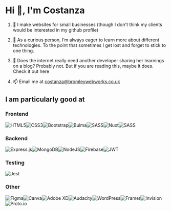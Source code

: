 # Hi 👋, I'm Costanza

1. 🔧 I make websites for small businesses (though I don't think my clients would be interested in my github profile)

2. 🌱 As a curious person, I’m always eager to learn more about different technologies. To the point that sometimes I get lost and forget to stick to one thing. 

3. 💬 Does the internet really need another developer sharing her learnings on a blog? Probably not. But if you are reading this, maybe it does. Check it out here 

4. 📫 Email me at costanza@bromleywebworks.co.uk

## I am particularly good at

### Frontend

![HTML5](https://img.shields.io/badge/html5-%23E34F26.svg?style=for-the-badge&logo=html5&logoColor=white)![CSS3](https://img.shields.io/badge/css3-%231572B6.svg?style=for-the-badge&logo=css3&logoColor=white)![Bootstrap](https://img.shields.io/badge/bootstrap-%238511FA.svg?style=for-the-badge&logo=bootstrap&logoColor=white)![Bulma](https://img.shields.io/badge/bulma-00D0B1?style=for-the-badge&logo=bulma&logoColor=white)![SASS](https://img.shields.io/badge/SASS-hotpink.svg?style=for-the-badge&logo=SASS&logoColor=white)![Nuxt]([https://img.shields.io/badge/bulma-00D0B1?style=for-the-badge&logo=bulma&logoColor=white)![SASS](https://img.shields.io/badge/SASS-hotpink.svg?style=for-the-badge&logo=SASS&logoColor=white](https://img.shields.io/badge/Nuxt.js-00DC82?logo=nuxtdotjs&logoColor=fff)) 

### Backend

![Express.js](https://img.shields.io/badge/express.js-%23404d59.svg?style=for-the-badge&logo=express&logoColor=%2361DAFB)![MongoDB](https://img.shields.io/badge/MongoDB-%234ea94b.svg?style=for-the-badge&logo=mongodb&logoColor=white)![NodeJS](https://img.shields.io/badge/node.js-6DA55F?style=for-the-badge&logo=node.js&logoColor=white)![Firebase](https://img.shields.io/badge/firebase-a08021?style=for-the-badge&logo=firebase&logoColor=ffcd34)![JWT](https://img.shields.io/badge/JWT-black?style=for-the-badge&logo=JSON%20web%20tokens)

### Testing

![Jest](https://img.shields.io/badge/-jest-%23C21325?style=for-the-badge&logo=jest&logoColor=white)

### Other

![Figma](https://img.shields.io/badge/figma-%23F24E1E.svg?style=for-the-badge&logo=figma&logoColor=white)![Canva](https://img.shields.io/badge/Canva-%2300C4CC.svg?style=for-the-badge&logo=Canva&logoColor=white)![Adobe XD](https://img.shields.io/badge/Adobe%20XD-470137?style=for-the-badge&logo=Adobe%20XD&logoColor=#FF61F6)![Audacity](https://img.shields.io/badge/Audacity-0000CC?style=for-the-badge&logo=audacity&logoColor=white)![WordPress](https://img.shields.io/badge/WordPress-%23117AC9.svg?style=for-the-badge&logo=WordPress&logoColor=white)![Framer](https://img.shields.io/badge/Framer-black?style=for-the-badge&logo=framer&logoColor=blue)![Invision](https://img.shields.io/badge/invision-FF3366?style=for-the-badge&logo=invision&logoColor=white)![Proto.io](https://img.shields.io/badge/Proto.io-161637?style=for-the-badge&logo=proto.io&logoColor=00e5ff)
